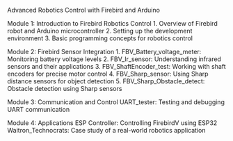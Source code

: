 Advanced Robotics Control with Firebird and Arduino

Module 1: Introduction to Firebird Robotics Control
       1. Overview of Firebird robot and Arduino microcontroller
       2. Setting up the development environment
       3. Basic programming concepts for robotics control

Module 2: Firebird Sensor Integration
    1. FBV_Battery_voltage_meter: Monitoring battery voltage levels
    2. FBV_Ir_sensor: Understanding infrared sensors and their applications
    3. FBV_ShaftEncoder_test: Working with shaft encoders for precise motor control
    4. FBV_Sharp_sensor: Using Sharp distance sensors for object detection
    5. FBV_Sharp_Obstacle_detect: Obstacle detection using Sharp sensors

Module 3: Communication and Control
    UART_tester: Testing and debugging UART communication

Module 4: Applications
    ESP Controller: Controlling FirebirdV using ESP32
    Waitron_Technocrats: Case study of a real-world robotics application
